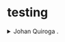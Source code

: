 # testing


<details>
  <summary>Johan Quiroga .</summary>
  <p> Cod:20132020002 </p>
  ![imagen](https://massolutions.biz/wp-content/uploads/2014/12/e5a06942fa42823c88be5f3a834e063d-fantastic-art-bat-family.jpg)
</details>